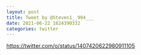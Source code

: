 ```yaml
--- 
layout: post 
title: Tweet by @Steven1__994___ 
date: 2021-06-22 1624390332 
categories: twitter 
--- 
```

https://twitter.com/o/status/1407420622980911105